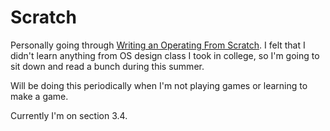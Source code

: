 # Scratch
Personally going through [Writing an Operating From Scratch](https://www.cs.bham.ac.uk/~exr/lectures/opsys/10_11/lectures/os-dev.pdf). I felt that I didn't learn anything from OS design class I took in college, so I'm going to sit down and read a bunch during this summer.

Will be doing this periodically when I'm not playing games or learning to make a game.

Currently I'm on section 3.4.